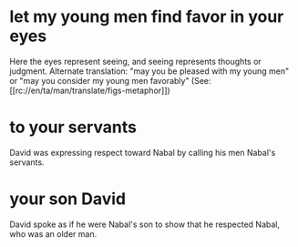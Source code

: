 # let my young men find favor in your eyes

Here the eyes represent seeing, and seeing represents thoughts or judgment. Alternate translation: "may you be pleased with my young men" or "may you consider my young men favorably" (See: [[rc://en/ta/man/translate/figs-metaphor]])

# to your servants

David was expressing respect toward Nabal by calling his men Nabal's servants.

# your son David

David spoke as if he were Nabal's son to show that he respected Nabal, who was an older man.

